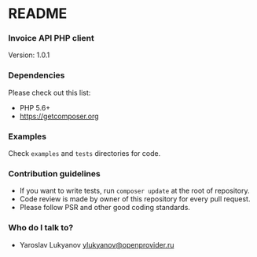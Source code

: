 # README #

### Invoice API PHP client ###

Version: 1.0.1

### Dependencies ###

Please check out this list:

* PHP 5.6+
* https://getcomposer.org

### Examples ###

Check `examples` and `tests` directories for code.

### Contribution guidelines ###

* If you want to write tests, run `composer update` at the root of repository.
* Code review is made by owner of this repository for every pull request.
* Please follow PSR and other good coding standards.

### Who do I talk to? ###

* Yaroslav Lukyanov <ylukyanov@openprovider.ru>
